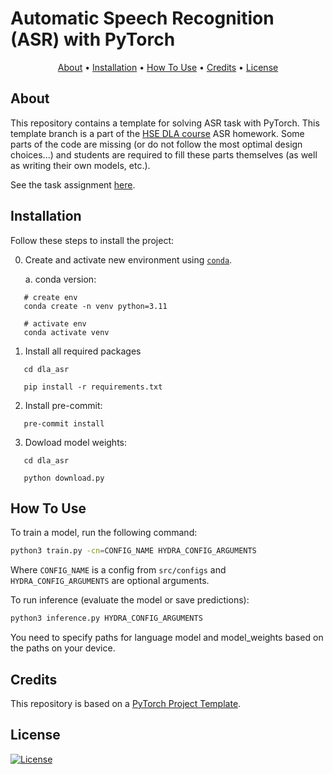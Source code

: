 # Automatic Speech Recognition (ASR) with PyTorch

<p align="center">
  <a href="#about">About</a> •
  <a href="#installation">Installation</a> •
  <a href="#how-to-use">How To Use</a> •
  <a href="#credits">Credits</a> •
  <a href="#license">License</a>
</p>

## About

This repository contains a template for solving ASR task with PyTorch. This template branch is a part of the [HSE DLA course](https://github.com/markovka17/dla) ASR homework. Some parts of the code are missing (or do not follow the most optimal design choices...) and students are required to fill these parts themselves (as well as writing their own models, etc.).

See the task assignment [here](https://github.com/markovka17/dla/tree/2024/hw1_asr).

## Installation

Follow these steps to install the project:

0. Create and activate new environment using [`conda`](https://conda.io/projects/conda/en/latest/user-guide/getting-started.html).

   a. conda version:

```
   # create env
   conda create -n venv python=3.11

   # activate env
   conda activate venv
```   

1. Install all required packages
```
   cd dla_asr
   
   pip install -r requirements.txt
```

2. Install pre-commit:
   
```
   pre-commit install
```

3. Dowload model weights:
   
```
   cd dla_asr
   
   python download.py
```

## How To Use

To train a model, run the following command:

```bash
python3 train.py -cn=CONFIG_NAME HYDRA_CONFIG_ARGUMENTS
```

Where `CONFIG_NAME` is a config from `src/configs` and `HYDRA_CONFIG_ARGUMENTS` are optional arguments.

To run inference (evaluate the model or save predictions):

```bash
python3 inference.py HYDRA_CONFIG_ARGUMENTS
```
You need to specify paths for language model and model_weights based on the paths on your device.

## Credits

This repository is based on a [PyTorch Project Template](https://github.com/Blinorot/pytorch_project_template).

## License

[![License](https://img.shields.io/badge/license-MIT-blue.svg)](/LICENSE)

